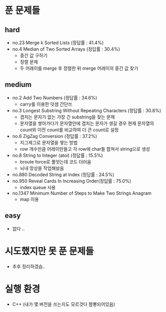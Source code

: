 # 푼 문제들
## hard
- no.23 Merge k Sorted Lists (정답률 : 41.4%) 
- no.4 Median of Two Sorted Arrays (정답률 : 30.4%) 
  - 중간 값 구하기
  - 정렬 문제 
  - 두 어레이를 merge 후 정렬한 뒤 merge 어레이의 중간 값 찾기
## medium
- no.2 Add Two Numbers (정답률 : 34.6%) 
  - carry를 이용한 덧셈 간단쓰
- no.3 Longest Substring Without Repeating Characters (정답률 : 30.8%) 
  - 겹치는 문자가 없는 가장 긴 substring을 찾는 문제
  - 문자열을 쌓아가다가 문자열안에 겹치는 문자가 생길 경우 현재 문자열의 count와 이전 count를 비교하여 더 큰 count로 설정
- no.6 ZigZag Conversion (정답률 : 37.2%)
  - 지그제그로 문자열을 쌓는 방법
  - row 개수만큼 어레이만들고 각 row에 char들 합쳐서 string으로 생성
- no.8 String to Integer (atoi) (정답률 : 15.5%) 
  - broute force로 풀엇는데 코드 더러움
  - 뇌내 망상을 작업해놨음
- no.880 Decoded String at Index (정답률 : 24.5%)
- no.950 Reveal Cards In Increasing Order(정답률 : 75.0%)
  - index queue 사용 
- no.1347 Minimum Number of Steps to Make Two Strings Anagram
  - map 이용

## easy
- 없다 ..
# 시도했지만 못 푼 문제들
- 추후 정리하겠슴..
# 실행 환경
- C++ (내가 몇 버전을 쓰는지도 모르것다 짬뽕되어있음)
